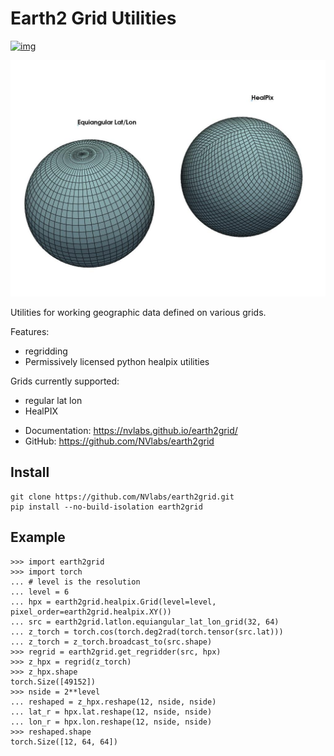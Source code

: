 # Earth2 Grid Utilities
[![img](https://github.com/nvlabs/earth2grid/actions/workflows/ci.yml/badge.svg)](https://github.com/nvlabs/earth2grid/actions/workflows/ci.yml)

<img src="docs/img/image.jpg" width="800px"/>


Utilities for working geographic data defined on various grids.

Features:
- regridding
- Permissively licensed python healpix utilities

Grids currently supported:
- regular lat lon
- HealPIX

* Documentation: <https://nvlabs.github.io/earth2grid/>
* GitHub: <https://github.com/NVlabs/earth2grid>

## Install

```
git clone https://github.com/NVlabs/earth2grid.git
pip install --no-build-isolation earth2grid
```

## Example

```
>>> import earth2grid
>>> import torch
... # level is the resolution
... level = 6
... hpx = earth2grid.healpix.Grid(level=level, pixel_order=earth2grid.healpix.XY())
... src = earth2grid.latlon.equiangular_lat_lon_grid(32, 64)
... z_torch = torch.cos(torch.deg2rad(torch.tensor(src.lat)))
... z_torch = z_torch.broadcast_to(src.shape)
>>> regrid = earth2grid.get_regridder(src, hpx)
>>> z_hpx = regrid(z_torch)
>>> z_hpx.shape
torch.Size([49152])
>>> nside = 2**level
... reshaped = z_hpx.reshape(12, nside, nside)
... lat_r = hpx.lat.reshape(12, nside, nside)
... lon_r = hpx.lon.reshape(12, nside, nside)
>>> reshaped.shape
torch.Size([12, 64, 64])
```
